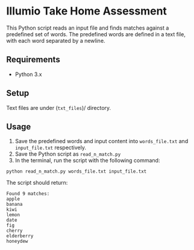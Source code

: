 # Illumio Take Home Assessment

This Python script reads an input file and finds matches against a predefined set of words. The predefined words are defined in a text file, with each word separated by a newline.

## Requirements

- Python 3.x

## Setup
Text files are under (`txt_files`)/ directory.

## Usage
1. Save the predefined words and input content into `words_file.txt` and `input_file.txt` respectively.
2. Save the Python script as `read_n_match.py`
3. In the terminal, run the script with the following command:
```
python read_n_match.py words_file.txt input_file.txt
```
The script should return:
```
Found 9 matches:
apple
banana
kiwi
lemon
date
fig
cherry
elderberry
honeydew
```
